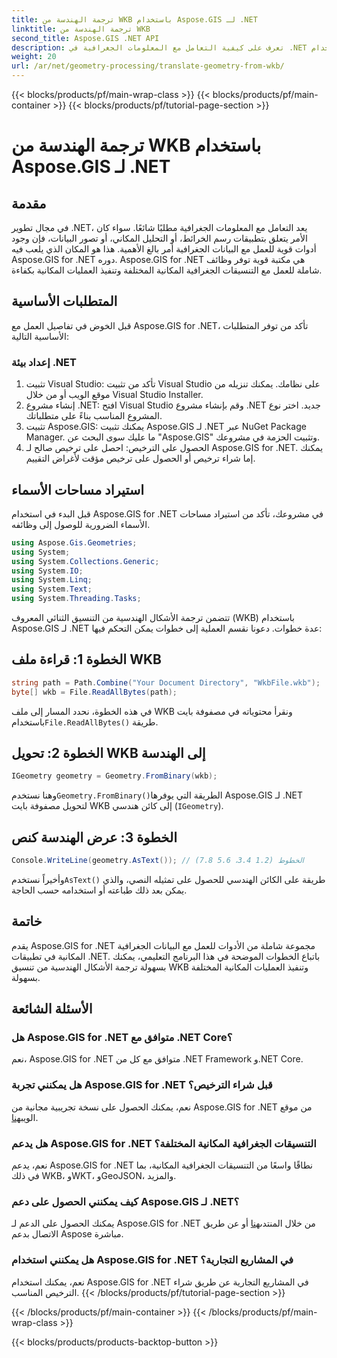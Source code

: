 ```yaml
---
title: ترجمة الهندسة من WKB باستخدام Aspose.GIS لـ .NET
linktitle: ترجمة الهندسة من WKB
second_title: Aspose.GIS .NET API
description: تعرف على كيفية التعامل مع المعلومات الجغرافية في .NET باستخدام Aspose.GIS لـ .NET. يمكنك ترجمة الأشكال الهندسية من تنسيق WKB بسهولة من خلال إرشادات خطوة بخطوة.
weight: 20
url: /ar/net/geometry-processing/translate-geometry-from-wkb/
---
```


{{< blocks/products/pf/main-wrap-class >}}
{{< blocks/products/pf/main-container >}}
{{< blocks/products/pf/tutorial-page-section >}}

# ترجمة الهندسة من WKB باستخدام Aspose.GIS لـ .NET

## مقدمة
في مجال تطوير .NET، يعد التعامل مع المعلومات الجغرافية مطلبًا شائعًا. سواء كان الأمر يتعلق بتطبيقات رسم الخرائط، أو التحليل المكاني، أو تصور البيانات، فإن وجود أدوات قوية للعمل مع البيانات الجغرافية أمر بالغ الأهمية. هذا هو المكان الذي يلعب فيه Aspose.GIS for .NET دوره. Aspose.GIS for .NET هي مكتبة قوية توفر وظائف شاملة للعمل مع التنسيقات الجغرافية المكانية المختلفة وتنفيذ العمليات المكانية بكفاءة.
## المتطلبات الأساسية
قبل الخوض في تفاصيل العمل مع Aspose.GIS for .NET، تأكد من توفر المتطلبات الأساسية التالية:
### إعداد بيئة .NET
1. تثبيت Visual Studio: تأكد من تثبيت Visual Studio على نظامك. يمكنك تنزيله من موقع الويب أو من خلال Visual Studio Installer.
2. إنشاء مشروع .NET: افتح Visual Studio وقم بإنشاء مشروع .NET جديد. اختر نوع المشروع المناسب بناءً على متطلباتك.
3. تثبيت Aspose.GIS: يمكنك تثبيت Aspose.GIS لـ .NET عبر NuGet Package Manager. ما عليك سوى البحث عن "Aspose.GIS" وتثبيت الحزمة في مشروعك.
4. الحصول على الترخيص: احصل على ترخيص صالح لـ Aspose.GIS for .NET. يمكنك إما شراء ترخيص أو الحصول على ترخيص مؤقت لأغراض التقييم.

## استيراد مساحات الأسماء
قبل البدء في استخدام Aspose.GIS for .NET في مشروعك، تأكد من استيراد مساحات الأسماء الضرورية للوصول إلى وظائفه.

```csharp
using Aspose.Gis.Geometries;
using System;
using System.Collections.Generic;
using System.IO;
using System.Linq;
using System.Text;
using System.Threading.Tasks;
```

تتضمن ترجمة الأشكال الهندسية من التنسيق الثنائي المعروف (WKB) باستخدام Aspose.GIS لـ .NET عدة خطوات. دعونا نقسم العملية إلى خطوات يمكن التحكم فيها:
## الخطوة 1: قراءة ملف WKB
```csharp
string path = Path.Combine("Your Document Directory", "WkbFile.wkb");
byte[] wkb = File.ReadAllBytes(path);
```
 في هذه الخطوة، نحدد المسار إلى ملف WKB ونقرأ محتوياته في مصفوفة بايت باستخدام`File.ReadAllBytes()` طريقة.
## الخطوة 2: تحويل WKB إلى الهندسة
```csharp
IGeometry geometry = Geometry.FromBinary(wkb);
```
 وهنا نستخدم`Geometry.FromBinary()`الطريقة التي يوفرها Aspose.GIS لـ .NET لتحويل مصفوفة بايت WKB إلى كائن هندسي (`IGeometry`).
## الخطوة 3: عرض الهندسة كنص
```csharp
Console.WriteLine(geometry.AsText()); // الخطوط (1.2 3.4، 5.6 7.8)
```
 وأخيراً نستخدم`AsText()` طريقة على الكائن الهندسي للحصول على تمثيله النصي، والذي يمكن بعد ذلك طباعته أو استخدامه حسب الحاجة.

## خاتمة
يقدم Aspose.GIS for .NET مجموعة شاملة من الأدوات للعمل مع البيانات الجغرافية المكانية في تطبيقات .NET. باتباع الخطوات الموضحة في هذا البرنامج التعليمي، يمكنك بسهولة ترجمة الأشكال الهندسية من تنسيق WKB وتنفيذ العمليات المكانية المختلفة بسهولة.
## الأسئلة الشائعة
### هل Aspose.GIS for .NET متوافق مع .NET Core؟
نعم، Aspose.GIS for .NET متوافق مع كل من .NET Framework و.NET Core.
### هل يمكنني تجربة Aspose.GIS for .NET قبل شراء الترخيص؟
 نعم، يمكنك الحصول على نسخة تجريبية مجانية من Aspose.GIS for .NET من موقع الويب[هنا](https://purchase.aspose.com/buy).
### هل يدعم Aspose.GIS for .NET التنسيقات الجغرافية المكانية المختلفة؟
نعم، يدعم Aspose.GIS for .NET نطاقًا واسعًا من التنسيقات الجغرافية المكانية، بما في ذلك WKB، وWKT، وGeoJSON، والمزيد.
### كيف يمكنني الحصول على دعم Aspose.GIS لـ .NET؟
يمكنك الحصول على الدعم لـ Aspose.GIS for .NET من خلال المنتدى[هنا](https://forum.aspose.com/c/gis/33) أو عن طريق الاتصال بدعم Aspose مباشرة.
### هل يمكنني استخدام Aspose.GIS for .NET في المشاريع التجارية؟
نعم، يمكنك استخدام Aspose.GIS for .NET في المشاريع التجارية عن طريق شراء الترخيص المناسب.
{{< /blocks/products/pf/tutorial-page-section >}}

{{< /blocks/products/pf/main-container >}}
{{< /blocks/products/pf/main-wrap-class >}}

{{< blocks/products/products-backtop-button >}}
